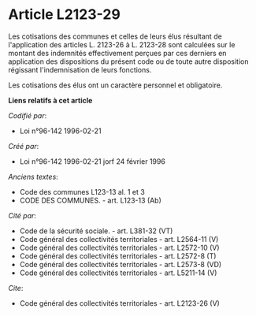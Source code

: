 # Article L2123-29

Les cotisations des communes et celles de leurs élus résultant de l'application des articles L. 2123-26 à L. 2123-28 sont
calculées sur le montant des indemnités effectivement perçues par ces derniers en application des dispositions du présent
code ou de toute autre disposition régissant l'indemnisation de leurs fonctions. 

Les cotisations des élus ont un caractère personnel et obligatoire.

**Liens relatifs à cet article**

_Codifié par_:

  - Loi n°96-142 1996-02-21

_Créé par_:

  - Loi n°96-142 1996-02-21 jorf 24 février 1996

_Anciens textes_:

  - Code des communes L123-13 al. 1 et 3
  - CODE DES COMMUNES. - art. L123-13 (Ab)

_Cité par_:

  - Code de la sécurité sociale. - art. L381-32 (VT)
  - Code général des collectivités territoriales - art. L2564-11 (V)
  - Code général des collectivités territoriales - art. L2572-10 (V)
  - Code général des collectivités territoriales - art. L2572-8 (T)
  - Code général des collectivités territoriales - art. L2573-8 (VD)
  - Code général des collectivités territoriales - art. L5211-14 (V)

_Cite_:

  - Code général des collectivités territoriales - art. L2123-26 (V)
